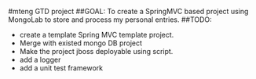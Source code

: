 #mteng GTD project
##GOAL:
To create a SpringMVC based project using MongoLab to store and process my personal entries. 
##TODO:
* create a template Spring MVC template project. 
* Merge with existed mongo DB project
* Make the project jboss deployable using script. 
* add a logger 
* add a unit test framework
